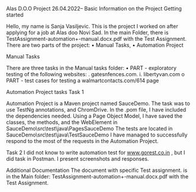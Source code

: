 Alas D.O.O Project 26.04.2022– 
Basic Information on the Project
Getting started

Hello, my name is Sanja Vasiljevic. This is the project I worked on after applying for a job at Alas doo Novi Sad.
In the main Folder, there is TestAssignment-automation+-manual.docx.pdf with the Test Assignment.
There are two parts of the project:
•	Manual Tasks,
•	Automation Project

Manual Tasks

There are three tasks in the Manual tasks folder:
•	PART - exploratory testing of the following websites:
 .	gatesnfences.com.
i.	libertyvan.com
o	PART - test cases for testing a walmartcontacts.com/614 page

Automation Project tasks
Task 1

Automation Project is a Maven project named SauceDemo. The task was to use TestNg annotations, and ChromDrive. In the .pom file, I have included the dependencies needed.
Using a Page Object Model, I have saved the classes, the methods, and the WebElement in SauceDemo\src\test\java\PagesSauceDemo
The tests are located in SauceDemo\src\test\java\TestSauceDemo
I have managed to successfully respond to the most of the requests in the Automation Project.


Task 2
I did not know to write automation test for www.gorest.co.in , but I did task in Postman.
I present screenshots and responses.

Additional Documentation
The document with specific Test assignment. is in the Main folder:
TestAssignment-automation+-manual.docx.pdf with the Test Assignment.
